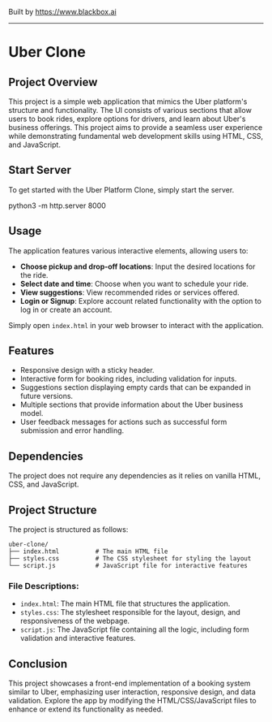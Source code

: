 
Built by https://www.blackbox.ai

---

# Uber Clone

## Project Overview
This project is a simple web application that mimics the Uber platform's structure and functionality. The UI consists of various sections that allow users to book rides, explore options for drivers, and learn about Uber's business offerings. This project aims to provide a seamless user experience while demonstrating fundamental web development skills using HTML, CSS, and JavaScript.

## Start Server
To get started with the Uber Platform Clone, simply start the server.

python3 -m http.server 8000

## Usage
The application features various interactive elements, allowing users to:

- **Choose pickup and drop-off locations**: Input the desired locations for the ride.
- **Select date and time**: Choose when you want to schedule your ride.
- **View suggestions**: View recommended rides or services offered.
- **Login or Signup**: Explore account related functionality with the option to log in or create an account.

Simply open `index.html` in your web browser to interact with the application.

## Features
- Responsive design with a sticky header.
- Interactive form for booking rides, including validation for inputs.
- Suggestions section displaying empty cards that can be expanded in future versions.
- Multiple sections that provide information about the Uber business model.
- User feedback messages for actions such as successful form submission and error handling.

## Dependencies
The project does not require any dependencies as it relies on vanilla HTML, CSS, and JavaScript. 

## Project Structure
The project is structured as follows:
```
uber-clone/
├── index.html          # The main HTML file
├── styles.css          # The CSS stylesheet for styling the layout
└── script.js           # JavaScript file for interactive features
```

### File Descriptions:
- `index.html`: The main HTML file that structures the application.
- `styles.css`: The stylesheet responsible for the layout, design, and responsiveness of the webpage.
- `script.js`: The JavaScript file containing all the logic, including form validation and interactive features.

## Conclusion
This project showcases a front-end implementation of a booking system similar to Uber, emphasizing user interaction, responsive design, and data validation. Explore the app by modifying the HTML/CSS/JavaScript files to enhance or extend its functionality as needed.
